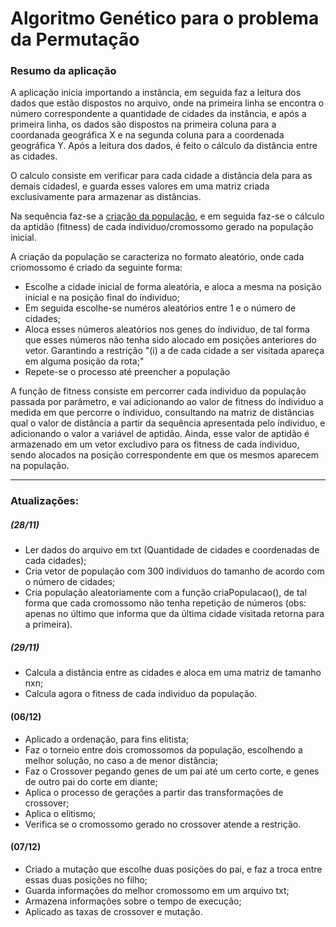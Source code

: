 # Algoritmo Genético para o problema da Permutação

<h3>Resumo da aplicação</h3>

<div id="main">
  <p>A aplicação inicia importando a instância, em seguida faz a leitura dos dados que estão dispostos no arquivo, onde na primeira linha se encontra o número correspondente a quantidade de cidades da instância, e após a primeira linha, os dados são dispostos na primeira coluna para a coordanada geográfica X e na segunda coluna para a coordenada geográfica Y. Após a leitura dos dados, é feito o cálculo da distância entre as cidades.</p>
  <p>O calculo consiste em verificar para cada cidade a distância dela para as demais cidadesl, e guarda esses valores em uma matriz criada exclusivamente para armazenar as distâncias.</p>
  <p>Na sequência faz-se a <a href="#criaPopulacao">criação da população</a>, e em seguida faz-se o <a href"#fitness">cálculo da aptidão</a> (fitness) de cada índividuo/cromossomo gerado na população inicial.</p>
</div>

<div id="criaPopulacao">
  <p>A criação da população se caracteriza no formato aleatório, onde cada criomossomo é criado da seguinte forma:</p>
  <ul>
    <li>Escolhe a cidade inicial de forma aleatória, e aloca a mesma na posição inicial e na posição final do índividuo;</li>
    <li>Em seguida escolhe-se numéros aleatórios entre 1 e o número de cidades;</li>
    <li>Aloca esses números aleatórios nos genes do índividuo, de tal forma que esses números não tenha sido alocado em posições anteriores do vetor. Garantindo a restrição "(i) a de cada cidade a ser visitada apareça em alguma posição da rota;" </li>
    <li>Repete-se o processo até preencher a população</li>
  </ul>
</div>

<div id="fitness">
  <p>A função de fitness consiste em percorrer cada individuo da população passada por parâmetro, e vai adicionando ao valor de fitness do índividuo a medida em que percorre o índividuo, consultando na matriz de distâncias qual o valor de distância a partir da sequência apresentada pelo índividuo, e adicionando o valor a variável de aptidão. Ainda, esse valor de aptidão é armazenado em um vetor excludivo para os fitness de cada índividuo, sendo alocados na posição correspondente em que os mesmos aparecem na população.</p>
</div>

<hr/>

### Atualizações:
##### (28/11)
- Ler dados do arquivo em txt (Quantidade de cidades e coordenadas de cada cidades);
- Cria vetor de população com 300 individuos do tamanho de acordo com o número de cidades;
- Cria população aleatoriamente com a função criaPopulacao(), de tal forma que cada cromossomo não tenha repetição de números (obs: apenas no último que informa que da última cidade visitada retorna para a primeira).

##### (29/11)
- Calcula a distância entre as cidades e aloca em uma matriz de tamanho nxn;
- Calcula agora o fitness de cada individuo da população.

#### (06/12)
- Aplicado a ordenação, para fins elitista;
- Faz o torneio entre dois cromossomos da população, escolhendo a melhor solução, no caso a de menor distância;
- Faz o Crossover pegando genes de um pai até um certo corte, e genes de outro pai do corte em diante;
- Aplica o processo de gerações a partir das transformações de crossover;
- Aplica o elitismo;
- Verifica se o cromossomo gerado no crossover atende a restrição.

#### (07/12)
- Criado a mutação que escolhe duas posições do pai, e faz a troca entre essas duas posições no filho;
- Guarda informações do melhor cromossomo em um arquivo txt;
- Armazena informações sobre o tempo de execução;
- Aplicado as taxas de crossover e mutação.
